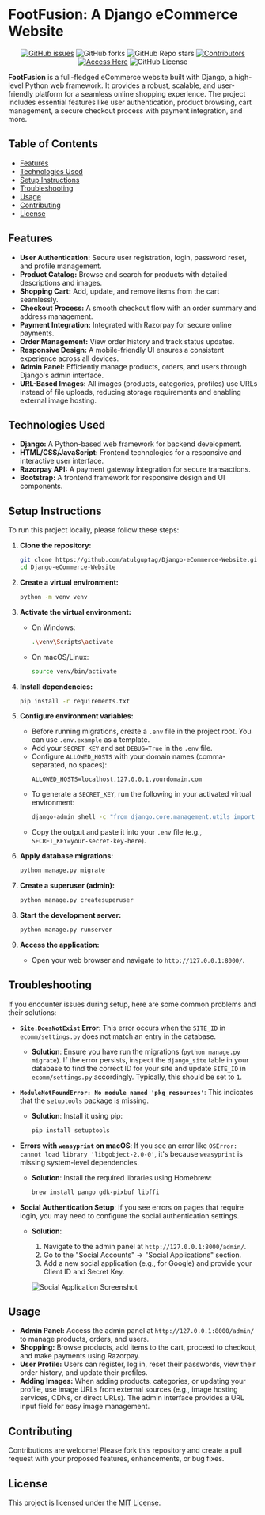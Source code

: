 # FootFusion: A Django eCommerce Website

<div align="center">

[![GitHub issues](https://img.shields.io/github/issues/atulguptag/Django-eCommerce-Website?color=pink&logo=github)](https://github.com/atulguptag/Django-eCommerce-Website/issues)
![GitHub forks](https://img.shields.io/github/forks/atulguptag/Django-eCommerce-Website?logo=git)
![GitHub Repo stars](https://img.shields.io/github/stars/atulguptag/Django-eCommerce-Website)
[![Contributors](https://img.shields.io/github/contributors/atulguptag/Django-eCommerce-Website?style=plastic&?color=2b9348)](https://github.com/atulguptag/Django-eCommerce-Website/contributors)
[![Access Here](https://img.shields.io/badge/Access-Here-brightgreen?style=plastic)](https://djangoecommercewebsite.pythonanywhere.com/)
![GitHub License](https://img.shields.io/github/license/atulguptag/Django-eCommerce-Website?style=plastic&link=https%3A%2F%2Fgithub.com%2Fatulguptag%2FDjango-eCommerce-Website%2Fblob%2Fmain%2FLICENSE)

</div>

**FootFusion** is a full-fledged eCommerce website built with Django, a high-level Python web framework. It provides a robust, scalable, and user-friendly platform for a seamless online shopping experience. The project includes essential features like user authentication, product browsing, cart management, a secure checkout process with payment integration, and more.

## Table of Contents

- [Features](#features)
- [Technologies Used](#technologies-used)
- [Setup Instructions](#setup-instructions)
- [Troubleshooting](#troubleshooting)
- [Usage](#usage)
- [Contributing](#contributing)
- [License](#license)

## Features

- **User Authentication:** Secure user registration, login, password reset, and profile management.
- **Product Catalog:** Browse and search for products with detailed descriptions and images.
- **Shopping Cart:** Add, update, and remove items from the cart seamlessly.
- **Checkout Process:** A smooth checkout flow with an order summary and address management.
- **Payment Integration:** Integrated with Razorpay for secure online payments.
- **Order Management:** View order history and track status updates.
- **Responsive Design:** A mobile-friendly UI ensures a consistent experience across all devices.
- **Admin Panel:** Efficiently manage products, orders, and users through Django's admin interface.
- **URL-Based Images:** All images (products, categories, profiles) use URLs instead of file uploads, reducing storage requirements and enabling external image hosting.

## Technologies Used

- **Django:** A Python-based web framework for backend development.
- **HTML/CSS/JavaScript:** Frontend technologies for a responsive and interactive user interface.
- **Razorpay API:** A payment gateway integration for secure transactions.
- **Bootstrap:** A frontend framework for responsive design and UI components.

## Setup Instructions

To run this project locally, please follow these steps:

1.  **Clone the repository:**

    ```bash
    git clone https://github.com/atulguptag/Django-eCommerce-Website.git
    cd Django-eCommerce-Website
    ```

2.  **Create a virtual environment:**

    ```bash
    python -m venv venv
    ```

3.  **Activate the virtual environment:**

    - On Windows:
      ```bash
      .\venv\Scripts\activate
      ```
    - On macOS/Linux:
      ```bash
      source venv/bin/activate
      ```

4.  **Install dependencies:**

    ```bash
    pip install -r requirements.txt
    ```

5.  **Configure environment variables:**

    - Before running migrations, create a `.env` file in the project root. You can use `.env.example` as a template.
    - Add your `SECRET_KEY` and set `DEBUG=True` in the `.env` file.
    - Configure `ALLOWED_HOSTS` with your domain names (comma-separated, no spaces):
      ```
      ALLOWED_HOSTS=localhost,127.0.0.1,yourdomain.com
      ```
    - To generate a `SECRET_KEY`, run the following in your activated virtual environment:
      ```bash
      django-admin shell -c "from django.core.management.utils import get_random_secret_key; print(get_random_secret_key())"
      ```
    - Copy the output and paste it into your `.env` file (e.g., `SECRET_KEY=your-secret-key-here`).

6.  **Apply database migrations:**

    ```bash
    python manage.py migrate
    ```

7.  **Create a superuser (admin):**

    ```bash
    python manage.py createsuperuser
    ```

8.  **Start the development server:**

    ```bash
    python manage.py runserver
    ```

9.  **Access the application:**
    - Open your web browser and navigate to `http://127.0.0.1:8000/`.

## Troubleshooting

If you encounter issues during setup, here are some common problems and their solutions:

- **`Site.DoesNotExist` Error**: This error occurs when the `SITE_ID` in `ecomm/settings.py` does not match an entry in the database.

  - **Solution**: Ensure you have run the migrations (`python manage.py migrate`). If the error persists, inspect the `django_site` table in your database to find the correct ID for your site and update `SITE_ID` in `ecomm/settings.py` accordingly. Typically, this should be set to `1`.

- **`ModuleNotFoundError: No module named 'pkg_resources'`**: This indicates that the `setuptools` package is missing.

  - **Solution**: Install it using pip:
    ```bash
    pip install setuptools
    ```

- **Errors with `weasyprint` on macOS**: If you see an error like `OSError: cannot load library 'libgobject-2.0-0'`, it's because `weasyprint` is missing system-level dependencies.

  - **Solution**: Install the required libraries using Homebrew:
    ```bash
    brew install pango gdk-pixbuf libffi
    ```

- **Social Authentication Setup**: If you see errors on pages that require login, you may need to configure the social authentication settings.

  - **Solution**:

    1.  Navigate to the admin panel at `http://127.0.0.1:8000/admin/`.
    2.  Go to the "Social Accounts" -> "Social Applications" section.
    3.  Add a new social application (e.g., for Google) and provide your Client ID and Secret Key.

    ![Social Application Screenshot](Screenshots/google_auth-Change-social-application-Django-site-admin.png)

## Usage

- **Admin Panel:** Access the admin panel at `http://127.0.0.1:8000/admin/` to manage products, orders, and users.
- **Shopping:** Browse products, add items to the cart, proceed to checkout, and make payments using Razorpay.
- **User Profile:** Users can register, log in, reset their passwords, view their order history, and update their profiles.
- **Adding Images:** When adding products, categories, or updating your profile, use image URLs from external sources (e.g., image hosting services, CDNs, or direct URLs). The admin interface provides a URL input field for easy image management.

## Contributing

Contributions are welcome! Please fork this repository and create a pull request with your proposed features, enhancements, or bug fixes.

## License

This project is licensed under the [MIT License](LICENSE).
